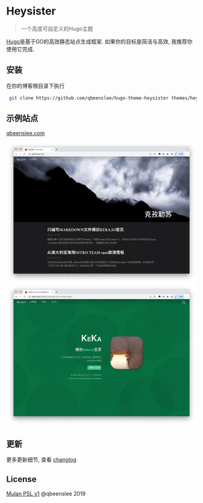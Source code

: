 # Heysister

> 一个高度可自定义的Hugo主题


[ Hugo](https://gohugo.io)是基于GO的高效静态站点生成框架. 如果你的目标是简洁与高效, 我推荐你使用它完成.

## 安装

在你的博客根目录下执行

``` sh
 git clone https://github.com/qbeenslee/hugo-theme-heysister themes/heysister
```

## 示例站点

[qbeenslee.com](https://qbeenslee.com)

<img src="https://raw.githubusercontent.com/qbeenslee/CDN/master/screenshot/2022/04-27/050638ecb-qbeenslee.homepage.png">
<img src="https://raw.githubusercontent.com/qbeenslee/CDN/master/screenshot/2022/04-27/050657c07-qbeenslee-article.png">


## 更新

更多更新细节, 查看 [changlog](changlog.md)

## License

[Mulan PSL v1](http://license.coscl.org.cn/MulanPSL) @qbeenslee 2019
